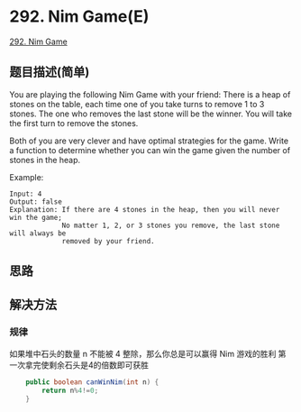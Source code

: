 # 292. Nim Game(E)
[292. Nim Game](https://leetcode-cn.com/problems/nim-game/)

## 题目描述(简单)

You are playing the following Nim Game with your friend: There is a heap of stones on the table, each time one of you take turns to remove 1 to 3 stones. The one who removes the last stone will be the winner. You will take the first turn to remove the stones.

Both of you are very clever and have optimal strategies for the game. Write a function to determine whether you can win the game given the number of stones in the heap.

Example:
```
Input: 4
Output: false 
Explanation: If there are 4 stones in the heap, then you will never win the game;
             No matter 1, 2, or 3 stones you remove, the last stone will always be 
             removed by your friend.
```

## 思路

## 解决方法

### 规律

如果堆中石头的数量 n 不能被 4 整除，那么你总是可以赢得 Nim 游戏的胜利
第一次拿完使剩余石头是4的倍数即可获胜

```java
    public boolean canWinNim(int n) {
    	return n%4!=0;
    }
```
